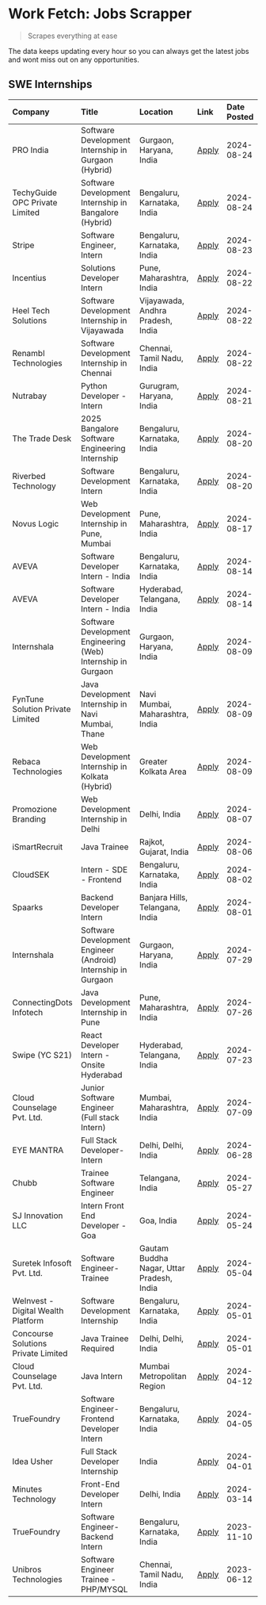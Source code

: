 # Work Fetch: Jobs Scrapper
> Scrapes everything at ease

The data keeps updating every hour so you can always get the latest jobs and wont miss out on any opportunities.

## SWE Internships
<!--START_SECTION:workfetch-->
| Company                             | Title                                                         | Location                                  | Link                                                                                                                                                                                                                                                                                      | Date Posted   |
|:------------------------------------|:--------------------------------------------------------------|:------------------------------------------|:------------------------------------------------------------------------------------------------------------------------------------------------------------------------------------------------------------------------------------------------------------------------------------------|:--------------|
| PRO India                           | Software Development Internship in Gurgaon (Hybrid)           | Gurgaon, Haryana, India                   | [Apply](https://in.linkedin.com/jobs/view/software-development-internship-in-gurgaon-hybrid-at-pro-india-4009587664?position=51&pageNum=0&refId=7atoUCwRsy5%2FRh56YQcLEQ%3D%3D&trackingId=0OqD6%2BIn2oaSsXH7Mu8Q9Q%3D%3D&trk=public_jobs_jserp-result_search-card)                        | 2024-08-24    |
| TechyGuide OPC Private Limited      | Software Development Internship in Bangalore (Hybrid)         | Bengaluru, Karnataka, India               | [Apply](https://in.linkedin.com/jobs/view/software-development-internship-in-bangalore-hybrid-at-techyguide-opc-private-limited-4009591646?position=60&pageNum=0&refId=7atoUCwRsy5%2FRh56YQcLEQ%3D%3D&trackingId=i%2Bu24GHTIVBZ1oc2Bkd2jQ%3D%3D&trk=public_jobs_jserp-result_search-card) | 2024-08-24    |
| Stripe                              | Software Engineer, Intern                                     | Bengaluru, Karnataka, India               | [Apply](https://in.linkedin.com/jobs/view/software-engineer-intern-at-stripe-4008214242?position=2&pageNum=0&refId=7atoUCwRsy5%2FRh56YQcLEQ%3D%3D&trackingId=v655RbqbepeTP0Rhxhw3Iw%3D%3D&trk=public_jobs_jserp-result_search-card)                                                       | 2024-08-23    |
| Incentius                           | Solutions Developer Intern                                    | Pune, Maharashtra, India                  | [Apply](https://in.linkedin.com/jobs/view/solutions-developer-intern-at-incentius-4005695869?position=35&pageNum=0&refId=7atoUCwRsy5%2FRh56YQcLEQ%3D%3D&trackingId=u9OzGuFfWe7KNgCVGjtSkQ%3D%3D&trk=public_jobs_jserp-result_search-card)                                                 | 2024-08-22    |
| Heel Tech Solutions                 | Software Development Internship in Vijayawada                 | Vijayawada, Andhra Pradesh, India         | [Apply](https://in.linkedin.com/jobs/view/software-development-internship-in-vijayawada-at-heel-tech-solutions-4007906692?position=44&pageNum=0&refId=7atoUCwRsy5%2FRh56YQcLEQ%3D%3D&trackingId=KftT9BE5SatDoQlXHuMgtg%3D%3D&trk=public_jobs_jserp-result_search-card)                    | 2024-08-22    |
| Renambl Technologies                | Software Development Internship in Chennai                    | Chennai, Tamil Nadu, India                | [Apply](https://in.linkedin.com/jobs/view/software-development-internship-in-chennai-at-renambl-technologies-4007910299?position=55&pageNum=0&refId=7atoUCwRsy5%2FRh56YQcLEQ%3D%3D&trackingId=LHoIokioai37N%2Baf8LcL%2BQ%3D%3D&trk=public_jobs_jserp-result_search-card)                  | 2024-08-22    |
| Nutrabay                            | Python Developer - Intern                                     | Gurugram, Haryana, India                  | [Apply](https://in.linkedin.com/jobs/view/python-developer-intern-at-nutrabay-4003909226?position=54&pageNum=0&refId=7atoUCwRsy5%2FRh56YQcLEQ%3D%3D&trackingId=STCDUhKzy8xJBaNG1bqAsg%3D%3D&trk=public_jobs_jserp-result_search-card)                                                     | 2024-08-21    |
| The Trade Desk                      | 2025 Bangalore Software Engineering Internship                | Bengaluru, Karnataka, India               | [Apply](https://in.linkedin.com/jobs/view/2025-bangalore-software-engineering-internship-at-the-trade-desk-3987456531?position=11&pageNum=0&refId=7atoUCwRsy5%2FRh56YQcLEQ%3D%3D&trackingId=kHYFAiqokri2bYSB6q2oqA%3D%3D&trk=public_jobs_jserp-result_search-card)                        | 2024-08-20    |
| Riverbed Technology                 | Software Development Intern                                   | Bengaluru, Karnataka, India               | [Apply](https://in.linkedin.com/jobs/view/software-development-intern-at-riverbed-technology-4004467559?position=42&pageNum=0&refId=7atoUCwRsy5%2FRh56YQcLEQ%3D%3D&trackingId=c%2Fli3kk%2Bb0a71D7cDkSrgA%3D%3D&trk=public_jobs_jserp-result_search-card)                                  | 2024-08-20    |
| Novus Logic                         | Web Development Internship in Pune, Mumbai                    | Pune, Maharashtra, India                  | [Apply](https://in.linkedin.com/jobs/view/web-development-internship-in-pune-mumbai-at-novus-logic-4003713081?position=59&pageNum=0&refId=7atoUCwRsy5%2FRh56YQcLEQ%3D%3D&trackingId=WM5qU0tNVWiEoRY3PMr7yg%3D%3D&trk=public_jobs_jserp-result_search-card)                                | 2024-08-17    |
| AVEVA                               | Software Developer Intern - India                             | Bengaluru, Karnataka, India               | [Apply](https://in.linkedin.com/jobs/view/software-developer-intern-india-at-aveva-3998279987?position=10&pageNum=0&refId=7atoUCwRsy5%2FRh56YQcLEQ%3D%3D&trackingId=LQbytUokJWaQD9hxqsG3Vw%3D%3D&trk=public_jobs_jserp-result_search-card)                                                | 2024-08-14    |
| AVEVA                               | Software Developer Intern - India                             | Hyderabad, Telangana, India               | [Apply](https://in.linkedin.com/jobs/view/software-developer-intern-india-at-aveva-3998281598?position=13&pageNum=0&refId=7atoUCwRsy5%2FRh56YQcLEQ%3D%3D&trackingId=TF1LNR4mFTJcFNyJZPe3Pw%3D%3D&trk=public_jobs_jserp-result_search-card)                                                | 2024-08-14    |
| Internshala                         | Software Development Engineering (Web) Internship in Gurgaon  | Gurgaon, Haryana, India                   | [Apply](https://in.linkedin.com/jobs/view/software-development-engineering-web-internship-in-gurgaon-at-internshala-3997620471?position=4&pageNum=0&refId=7atoUCwRsy5%2FRh56YQcLEQ%3D%3D&trackingId=lR%2FYVLd%2FWkhzNFzqxgQmag%3D%3D&trk=public_jobs_jserp-result_search-card)            | 2024-08-09    |
| FynTune Solution Private Limited    | Java Development Internship in Navi Mumbai, Thane             | Navi Mumbai, Maharashtra, India           | [Apply](https://in.linkedin.com/jobs/view/java-development-internship-in-navi-mumbai-thane-at-fyntune-solution-private-limited-3997617373?position=19&pageNum=0&refId=7atoUCwRsy5%2FRh56YQcLEQ%3D%3D&trackingId=5p15rVynM1V5dqQdoIjJ3A%3D%3D&trk=public_jobs_jserp-result_search-card)    | 2024-08-09    |
| Rebaca Technologies                 | Web Development Internship in Kolkata (Hybrid)                | Greater Kolkata Area                      | [Apply](https://in.linkedin.com/jobs/view/web-development-internship-in-kolkata-hybrid-at-rebaca-technologies-3997621369?position=43&pageNum=0&refId=7atoUCwRsy5%2FRh56YQcLEQ%3D%3D&trackingId=8l3BwlIhqQy3H3ht2Aul2g%3D%3D&trk=public_jobs_jserp-result_search-card)                     | 2024-08-09    |
| Promozione Branding                 | Web Development Internship in Delhi                           | Delhi, India                              | [Apply](https://in.linkedin.com/jobs/view/web-development-internship-in-delhi-at-promozione-branding-3995559880?position=28&pageNum=0&refId=7atoUCwRsy5%2FRh56YQcLEQ%3D%3D&trackingId=gfjxVSmWJBS9l%2FPWj56MjA%3D%3D&trk=public_jobs_jserp-result_search-card)                            | 2024-08-07    |
| iSmartRecruit                       | Java Trainee                                                  | Rajkot, Gujarat, India                    | [Apply](https://in.linkedin.com/jobs/view/java-trainee-at-ismartrecruit-3992301825?position=37&pageNum=0&refId=7atoUCwRsy5%2FRh56YQcLEQ%3D%3D&trackingId=iUTPMUd%2BoGvt%2FBti42noNA%3D%3D&trk=public_jobs_jserp-result_search-card)                                                       | 2024-08-06    |
| CloudSEK                            | Intern - SDE - Frontend                                       | Bengaluru, Karnataka, India               | [Apply](https://in.linkedin.com/jobs/view/intern-sde-frontend-at-cloudsek-3991574495?position=27&pageNum=0&refId=7atoUCwRsy5%2FRh56YQcLEQ%3D%3D&trackingId=B2IjPCfTLMniJNwMPeBAiQ%3D%3D&trk=public_jobs_jserp-result_search-card)                                                         | 2024-08-02    |
| Spaarks                             | Backend Developer Intern                                      | Banjara Hills, Telangana, India           | [Apply](https://in.linkedin.com/jobs/view/backend-developer-intern-at-spaarks-3990226465?position=33&pageNum=0&refId=7atoUCwRsy5%2FRh56YQcLEQ%3D%3D&trackingId=azaAOsg0C%2BMIlNMavpxUnQ%3D%3D&trk=public_jobs_jserp-result_search-card)                                                   | 2024-08-01    |
| Internshala                         | Software Development Engineer (Android) Internship in Gurgaon | Gurgaon, Haryana, India                   | [Apply](https://in.linkedin.com/jobs/view/software-development-engineer-android-internship-in-gurgaon-at-internshala-3987153031?position=52&pageNum=0&refId=7atoUCwRsy5%2FRh56YQcLEQ%3D%3D&trackingId=gO4Ad9L2M3WRg1AnyeDDEw%3D%3D&trk=public_jobs_jserp-result_search-card)              | 2024-07-29    |
| ConnectingDots Infotech             | Java Development Internship in Pune                           | Pune, Maharashtra, India                  | [Apply](https://in.linkedin.com/jobs/view/java-development-internship-in-pune-at-connectingdots-infotech-3983314097?position=40&pageNum=0&refId=7atoUCwRsy5%2FRh56YQcLEQ%3D%3D&trackingId=qT1MifwxgBpFQAqhoGv1uQ%3D%3D&trk=public_jobs_jserp-result_search-card)                          | 2024-07-26    |
| Swipe (YC S21)                      | React Developer Intern - Onsite Hyderabad                     | Hyderabad, Telangana, India               | [Apply](https://in.linkedin.com/jobs/view/react-developer-intern-onsite-hyderabad-at-swipe-yc-s21-3981326010?position=45&pageNum=0&refId=7atoUCwRsy5%2FRh56YQcLEQ%3D%3D&trackingId=B87COn2umL4tXs4KGwupVQ%3D%3D&trk=public_jobs_jserp-result_search-card)                                 | 2024-07-23    |
| Cloud Counselage Pvt. Ltd.          | Junior Software Engineer (Full stack Intern)                  | Mumbai, Maharashtra, India                | [Apply](https://in.linkedin.com/jobs/view/junior-software-engineer-full-stack-intern-at-cloud-counselage-pvt-ltd-3967725851?position=21&pageNum=0&refId=7atoUCwRsy5%2FRh56YQcLEQ%3D%3D&trackingId=mBvKapLkrk8ZIBWO07%2Bzvw%3D%3D&trk=public_jobs_jserp-result_search-card)                | 2024-07-09    |
| EYE MANTRA                          | Full Stack Developer- Intern                                  | Delhi, Delhi, India                       | [Apply](https://in.linkedin.com/jobs/view/full-stack-developer-intern-at-eye-mantra-3960988037?position=57&pageNum=0&refId=7atoUCwRsy5%2FRh56YQcLEQ%3D%3D&trackingId=07dYCdjhMfrJ9MgrPOaRnw%3D%3D&trk=public_jobs_jserp-result_search-card)                                               | 2024-06-28    |
| Chubb                               | Trainee Software Engineer                                     | Telangana, India                          | [Apply](https://in.linkedin.com/jobs/view/trainee-software-engineer-at-chubb-3955950075?position=34&pageNum=0&refId=7atoUCwRsy5%2FRh56YQcLEQ%3D%3D&trackingId=%2Bd3Ygu%2F33id3%2B10UGEX6fQ%3D%3D&trk=public_jobs_jserp-result_search-card)                                                | 2024-05-27    |
| SJ Innovation LLC                   | Intern Front End Developer - Goa                              | Goa, India                                | [Apply](https://in.linkedin.com/jobs/view/intern-front-end-developer-goa-at-sj-innovation-llc-3931678611?position=17&pageNum=0&refId=7atoUCwRsy5%2FRh56YQcLEQ%3D%3D&trackingId=M5iYB9Dg5JoAwj%2Fe0jflbg%3D%3D&trk=public_jobs_jserp-result_search-card)                                   | 2024-05-24    |
| Suretek Infosoft Pvt. Ltd.          | Software Engineer-Trainee                                     | Gautam Buddha Nagar, Uttar Pradesh, India | [Apply](https://in.linkedin.com/jobs/view/software-engineer-trainee-at-suretek-infosoft-pvt-ltd-3916999948?position=48&pageNum=0&refId=7atoUCwRsy5%2FRh56YQcLEQ%3D%3D&trackingId=Aeq4wBPW6sWLG%2Br1rEfn%2FA%3D%3D&trk=public_jobs_jserp-result_search-card)                               | 2024-05-04    |
| WeInvest - Digital Wealth Platform  | Software Development Internship                               | Bengaluru, Karnataka, India               | [Apply](https://in.linkedin.com/jobs/view/software-development-internship-at-weinvest-digital-wealth-platform-3912867225?position=3&pageNum=0&refId=7atoUCwRsy5%2FRh56YQcLEQ%3D%3D&trackingId=pJKDILu%2BhmN8c35zxI3qsg%3D%3D&trk=public_jobs_jserp-result_search-card)                    | 2024-05-01    |
| Concourse Solutions Private Limited | Java Trainee Required                                         | Delhi, Delhi, India                       | [Apply](https://in.linkedin.com/jobs/view/java-trainee-required-at-concourse-solutions-private-limited-3912869388?position=16&pageNum=0&refId=7atoUCwRsy5%2FRh56YQcLEQ%3D%3D&trackingId=9MY5BR8elDqsE3Oa%2BQpDSQ%3D%3D&trk=public_jobs_jserp-result_search-card)                          | 2024-05-01    |
| Cloud Counselage Pvt. Ltd.          | Java Intern                                                   | Mumbai Metropolitan Region                | [Apply](https://in.linkedin.com/jobs/view/java-intern-at-cloud-counselage-pvt-ltd-3896025667?position=50&pageNum=0&refId=7atoUCwRsy5%2FRh56YQcLEQ%3D%3D&trackingId=6O0e5YWVnDXQqZgm5c4j9w%3D%3D&trk=public_jobs_jserp-result_search-card)                                                 | 2024-04-12    |
| TrueFoundry                         | Software Engineer- Frontend Developer Intern                  | Bengaluru, Karnataka, India               | [Apply](https://in.linkedin.com/jobs/view/software-engineer-frontend-developer-intern-at-truefoundry-3887320206?position=32&pageNum=0&refId=7atoUCwRsy5%2FRh56YQcLEQ%3D%3D&trackingId=UeP8wjEvopk6hPID6hyOVg%3D%3D&trk=public_jobs_jserp-result_search-card)                              | 2024-04-05    |
| Idea Usher                          | Full Stack Developer Internship                               | India                                     | [Apply](https://in.linkedin.com/jobs/view/full-stack-developer-internship-at-idea-usher-3879565540?position=30&pageNum=0&refId=7atoUCwRsy5%2FRh56YQcLEQ%3D%3D&trackingId=v0knmOFu6VyVKCr9K7ArOw%3D%3D&trk=public_jobs_jserp-result_search-card)                                           | 2024-04-01    |
| Minutes Technology                  | Front-End Developer Intern                                    | Delhi, India                              | [Apply](https://in.linkedin.com/jobs/view/front-end-developer-intern-at-minutes-technology-3853712549?position=26&pageNum=0&refId=7atoUCwRsy5%2FRh56YQcLEQ%3D%3D&trackingId=ZmXLxF1ewh%2BvYDUhGdq%2Ffw%3D%3D&trk=public_jobs_jserp-result_search-card)                                    | 2024-03-14    |
| TrueFoundry                         | Software Engineer-Backend Intern                              | Bengaluru, Karnataka, India               | [Apply](https://in.linkedin.com/jobs/view/software-engineer-backend-intern-at-truefoundry-3779508170?position=53&pageNum=0&refId=7atoUCwRsy5%2FRh56YQcLEQ%3D%3D&trackingId=hDO8U5j%2BaDD9aXj2gS4r5w%3D%3D&trk=public_jobs_jserp-result_search-card)                                       | 2023-11-10    |
| Unibros Technologies                | Software Engineer Trainee - PHP/MYSQL                         | Chennai, Tamil Nadu, India                | [Apply](https://in.linkedin.com/jobs/view/software-engineer-trainee-php-mysql-at-unibros-technologies-3656599241?position=58&pageNum=0&refId=7atoUCwRsy5%2FRh56YQcLEQ%3D%3D&trackingId=OhQfv3QQqtn7WJGAxjq3Sw%3D%3D&trk=public_jobs_jserp-result_search-card)                             | 2023-06-12    |
<!--END_SECTION:workfetch-->
